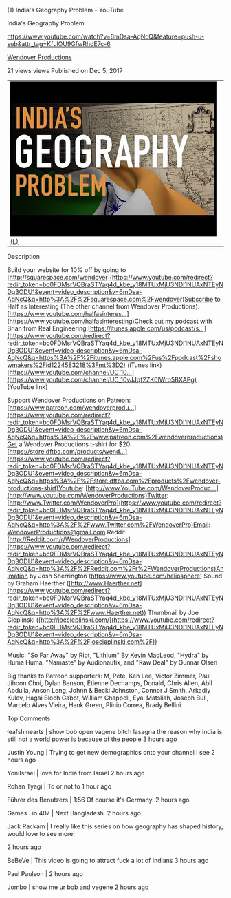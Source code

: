 (1) India's Geography Problem - YouTube

India's Geography Problem

https://www.youtube.com/watch?v=6mDsa-AqNcQ&feature=push-u-sub&attr_tag=KfulOU9GfwRhdE7c-6

[Wendover Productions](https://www.youtube.com/channel/UC9RM-iSvTu1uPJb8X5yp3EQ)

21 views views
Published on Dec 5, 2017

|     |
| --- |
| ![hqdefault.jpg](../_resources/251a72e783564ee88d5dd210348f2f16.jpg)[(L)](https://www.youtube.com/watch?v=6mDsa-AqNcQ&feature=push-u-sub&attr_tag=KfulOU9GfwRhdE7c-6) |

Description

Build your website for 10% off by going to [http://squarespace.com/wendover](https://www.youtube.com/redirect?redir_token=bc0FDMsrVQBraSTYaq4d_kbe_y18MTUxMjU3NDI1NUAxNTEyNDg3ODU1&event=video_description&v=6mDsa-AqNcQ&q=http%3A%2F%2Fsquarespace.com%2Fwendover)Subscribe to Half as Interesting (The other channel from Wendover Productions): [https://www.youtube.com/halfasinteres...](https://www.youtube.com/halfasinteresting)Check out my podcast with Brian from Real Engineering:[https://itunes.apple.com/us/podcast/s...](https://www.youtube.com/redirect?redir_token=bc0FDMsrVQBraSTYaq4d_kbe_y18MTUxMjU3NDI1NUAxNTEyNDg3ODU1&event=video_description&v=6mDsa-AqNcQ&q=https%3A%2F%2Fitunes.apple.com%2Fus%2Fpodcast%2Fshowmakers%2Fid1224583218%3Fmt%3D2) (iTunes link)[https://www.youtube.com/channel/UC_10...](https://www.youtube.com/channel/UC_10vJJqf2ZK0lWrb5BXAPg) (YouTube link)

Support Wendover Productions on Patreon: [https://www.patreon.com/wendoverprodu...](https://www.youtube.com/redirect?redir_token=bc0FDMsrVQBraSTYaq4d_kbe_y18MTUxMjU3NDI1NUAxNTEyNDg3ODU1&event=video_description&v=6mDsa-AqNcQ&q=https%3A%2F%2Fwww.patreon.com%2Fwendoverproductions)Get a Wendover Productions t-shirt for $20: [https://store.dftba.com/products/wend...](https://www.youtube.com/redirect?redir_token=bc0FDMsrVQBraSTYaq4d_kbe_y18MTUxMjU3NDI1NUAxNTEyNDg3ODU1&event=video_description&v=6mDsa-AqNcQ&q=https%3A%2F%2Fstore.dftba.com%2Fproducts%2Fwendover-productions-shirt)Youtube: [http://www.YouTube.com/WendoverProduc...](http://www.youtube.com/WendoverProductions)Twitter: [http://www.Twitter.com/WendoverPro](https://www.youtube.com/redirect?redir_token=bc0FDMsrVQBraSTYaq4d_kbe_y18MTUxMjU3NDI1NUAxNTEyNDg3ODU1&event=video_description&v=6mDsa-AqNcQ&q=http%3A%2F%2Fwww.Twitter.com%2FWendoverPro)Email: WendoverProductions@gmail.com Reddit: [http://Reddit.com/r/WendoverProductions](https://www.youtube.com/redirect?redir_token=bc0FDMsrVQBraSTYaq4d_kbe_y18MTUxMjU3NDI1NUAxNTEyNDg3ODU1&event=video_description&v=6mDsa-AqNcQ&q=http%3A%2F%2FReddit.com%2Fr%2FWendoverProductions)Animation by Josh Sherrington (https://www.youtube.com/heliosphere) Sound by Graham Haerther ([http://www.Haerther.net](https://www.youtube.com/redirect?redir_token=bc0FDMsrVQBraSTYaq4d_kbe_y18MTUxMjU3NDI1NUAxNTEyNDg3ODU1&event=video_description&v=6mDsa-AqNcQ&q=http%3A%2F%2Fwww.Haerther.net)) Thumbnail by Joe Cieplinski ([http://joecieplinski.com/](https://www.youtube.com/redirect?redir_token=bc0FDMsrVQBraSTYaq4d_kbe_y18MTUxMjU3NDI1NUAxNTEyNDg3ODU1&event=video_description&v=6mDsa-AqNcQ&q=http%3A%2F%2Fjoecieplinski.com%2F))

Music: "So Far Away" by Riot, "Lithium" By Kevin MacLeod, "Hydra" by Huma Huma, "Namaste" by Audionautix, and "Raw Deal" by Gunnar Olsen

Big thanks to Patreon supporters: M, Pete, Ken Lee, Victor Zimmer, Paul Jihoon Choi, Dylan Benson, Etienne Dechamps, Donald, Chris Allen, Abil Abdulla, Anson Leng, Johnn & Becki Johnston, Connor J Smith, Arkadiy Kulev, Hagai Bloch Gabot, William Chappell, Eyal Matsliah, Joseph Bull, Marcelo Alves Vieira, Hank Green, Plinio Correa, Brady Bellini

Top Comments

łeafshınearts  | show bob open vagene bitch lasagna
the reason why india is still not a world power is because of the people
3 hours ago

Justin Young  | Trying to get new demographics onto your channel I see
2 hours ago

YoniIsrael  | love for India from Israel
2 hours ago

Rohan Tyagi  | To </heaf> or not to </heaf>
1 hour ago

Führer des Benutzers  | 1:56 Of course it's Germany.
2 hours ago

Games . io 407  | Next Bangladesh.
2 hours ago

Jack Rackam  | I really like this series on how geography has shaped history, would love to see more!

2 hours ago

BeBeVe  | This video is going to attract fuck a lot of Indians
3 hours ago

Paul Paulson  | <head></heaf>
2 hours ago

Jombo  | show me ur bob and vegene
2 hours ago